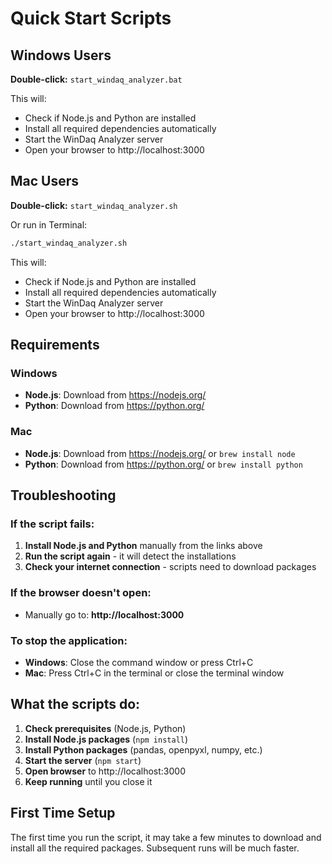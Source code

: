 # Quick Start Scripts

## Windows Users

**Double-click:** `start_windaq_analyzer.bat`

This will:
- Check if Node.js and Python are installed
- Install all required dependencies automatically
- Start the WinDaq Analyzer server
- Open your browser to http://localhost:3000

## Mac Users

**Double-click:** `start_windaq_analyzer.sh`

Or run in Terminal:
```bash
./start_windaq_analyzer.sh
```

This will:
- Check if Node.js and Python are installed
- Install all required dependencies automatically
- Start the WinDaq Analyzer server
- Open your browser to http://localhost:3000

## Requirements

### Windows
- **Node.js**: Download from https://nodejs.org/
- **Python**: Download from https://python.org/

### Mac
- **Node.js**: Download from https://nodejs.org/ or `brew install node`
- **Python**: Download from https://python.org/ or `brew install python`

## Troubleshooting

### If the script fails:
1. **Install Node.js and Python** manually from the links above
2. **Run the script again** - it will detect the installations
3. **Check your internet connection** - scripts need to download packages

### If the browser doesn't open:
- Manually go to: **http://localhost:3000**

### To stop the application:
- **Windows**: Close the command window or press Ctrl+C
- **Mac**: Press Ctrl+C in the terminal or close the terminal window

## What the scripts do:

1. **Check prerequisites** (Node.js, Python)
2. **Install Node.js packages** (`npm install`)
3. **Install Python packages** (pandas, openpyxl, numpy, etc.)
4. **Start the server** (`npm start`)
5. **Open browser** to http://localhost:3000
6. **Keep running** until you close it

## First Time Setup

The first time you run the script, it may take a few minutes to download and install all the required packages. Subsequent runs will be much faster.
